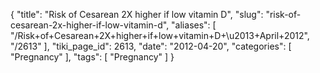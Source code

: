 {
    "title": "Risk of Cesarean 2X higher if low vitamin D",
    "slug": "risk-of-cesarean-2x-higher-if-low-vitamin-d",
    "aliases": [
        "/Risk+of+Cesarean+2X+higher+if+low+vitamin+D+\u2013+April+2012",
        "/2613"
    ],
    "tiki_page_id": 2613,
    "date": "2012-04-20",
    "categories": [
        "Pregnancy"
    ],
    "tags": [
        "Pregnancy"
    ]
}